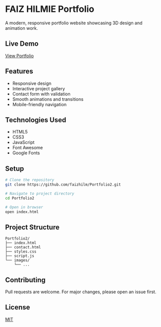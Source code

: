 # FAIZ HILMIE Portfolio

A modern, responsive portfolio website showcasing 3D design and animation work.

## Live Demo
[View Portfolio](https://faizhilm.github.io/Portfolio2/)

## Features
- Responsive design
- Interactive project gallery
- Contact form with validation
- Smooth animations and transitions
- Mobile-friendly navigation

## Technologies Used
- HTML5
- CSS3
- JavaScript
- Font Awesome
- Google Fonts

## Setup
```bash
# Clone the repository
git clone https://github.com/faizhilm/Portfolio2.git

# Navigate to project directory
cd Portfolio2

# Open in browser
open index.html
```

## Project Structure
```
Portfolio2/
├── index.html
├── contact.html
├── styles.css
├── script.js
└── images/
    └── ...
```

## Contributing
Pull requests are welcome. For major changes, please open an issue first.

## License
[MIT](https://choosealicense.com/licenses/mit/)
